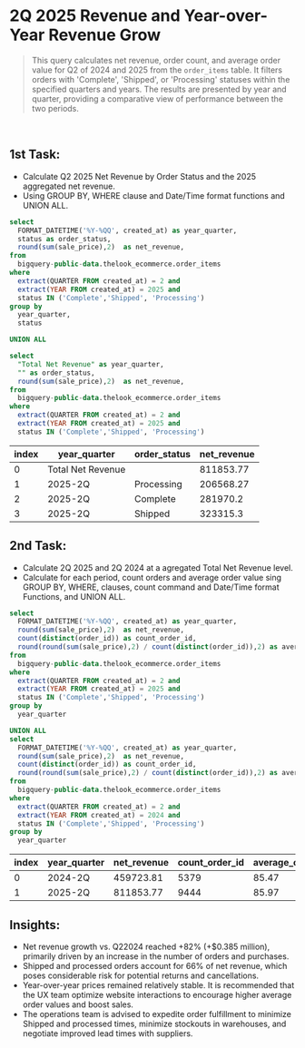 # 2Q 2025 Revenue and Year-over-Year Revenue Grow <br>

> This query calculates net revenue, order count, and average order value for Q2 of 2024 and 2025 from the `order_items` table. It filters  orders with 'Complete', 'Shipped', or 'Processing' statuses within the specified quarters and years. The results are presented by year and quarter, providing a comparative view of performance between the two periods.
<br>

## 1st Task:
 * Calculate Q2 2025 Net Revenue by Order Status and the 2025 aggregated net revenue.
 * Using GROUP BY, WHERE clause and Date/Time format functions and UNION ALL.
    
```sql
select
  FORMAT_DATETIME('%Y-%QQ', created_at) as year_quarter,
  status as order_status,
  round(sum(sale_price),2)  as net_revenue,
from
  bigquery-public-data.thelook_ecommerce.order_items
where
  extract(QUARTER FROM created_at) = 2 and
  extract(YEAR FROM created_at) = 2025 and
  status IN ('Complete','Shipped', 'Processing')
group by
  year_quarter,
  status

UNION ALL

select
  "Total Net Revenue" as year_quarter,
  "" as order_status,
  round(sum(sale_price),2)  as net_revenue,
from
  bigquery-public-data.thelook_ecommerce.order_items
where
  extract(QUARTER FROM created_at) = 2 and
  extract(YEAR FROM created_at) = 2025 and
  status IN ('Complete','Shipped', 'Processing')

```  

|index|year\_quarter|order\_status|net\_revenue|
|---|---|---|---|
|0|Total Net Revenue||811853\.77|
|1|2025-2Q|Processing|206568\.27|
|2|2025-2Q|Complete|281970\.2|
|3|2025-2Q|Shipped|323315\.3|

## 2nd Task:
 * Calculate 2Q 2025 and 2Q 2024 at a agregated Total Net Revenue level.
 * Calculate for each period, count orders and average order value sing GROUP BY, WHERE, clauses, count command and Date/Time format Functions, and UNION ALL.

```sql
select
  FORMAT_DATETIME('%Y-%QQ', created_at) as year_quarter,
  round(sum(sale_price),2)  as net_revenue,
  count(distinct(order_id)) as count_order_id,
  round(round(sum(sale_price),2) / count(distinct(order_id)),2) as average_order_value
from
  bigquery-public-data.thelook_ecommerce.order_items
where
  extract(QUARTER FROM created_at) = 2 and
  extract(YEAR FROM created_at) = 2025 and
  status IN ('Complete','Shipped', 'Processing')
group by
  year_quarter

UNION ALL
select
  FORMAT_DATETIME('%Y-%QQ', created_at) as year_quarter,
  round(sum(sale_price),2)  as net_revenue,
  count(distinct(order_id)) as count_order_id,
  round(round(sum(sale_price),2) / count(distinct(order_id)),2) as average_order_value
from
  bigquery-public-data.thelook_ecommerce.order_items
where
  extract(QUARTER FROM created_at) = 2 and
  extract(YEAR FROM created_at) = 2024 and
  status IN ('Complete','Shipped', 'Processing')
group by
  year_quarter
```

|index|year\_quarter|net\_revenue|count\_order\_id|average\_order\_value|
|---|---|---|---|---|
|0|2024-2Q|459723\.81|5379|85\.47|
|1|2025-2Q|811853\.77|9444|85\.97|


## Insights:
* Net revenue growth vs. Q22024 reached +82% (+$0.385 million), primarily driven by an increase in the number of orders and purchases. 
* Shipped and processed orders account for 66% of net revenue, which poses considerable risk for potential returns and cancellations. 
* Year-over-year prices remained relatively stable. It is recommended that the UX team optimize website interactions to encourage higher average order values and boost sales.
* The operations team is advised to expedite order fulfillment to minimize Shipped and processed times, minimize stockouts in warehouses, and negotiate improved lead times with suppliers.





